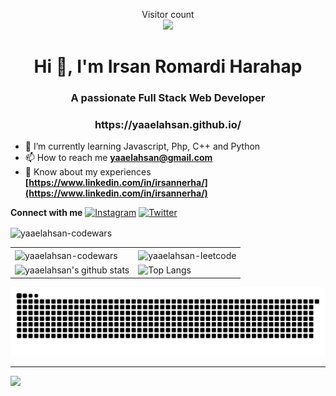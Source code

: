 <!--
**yaaelahsan/yaaelahsan** is a ✨ _special_ ✨ repository because its `README.md` (this file) appears on your GitHub profile.

Here are some ideas to get you started:

- 🔭 I’m currently working on ...
- 🌱 I’m currently learning ...
- 👯 I’m looking to collaborate on ...
- 🤔 I’m looking for help with ...
- 💬 Ask me about ...
- 📫 How to reach me: ...
- 😄 Pronouns: ...
- ⚡ Fun fact: ...
-->

<p align="center"> 
  Visitor count<br>
  <img src="https://profile-counter.glitch.me/yaaelahsan/count.svg" />
</p>
<h1 align="center">Hi 👋, I'm Irsan Romardi Harahap</h1>
<h3 align="center">A passionate Full Stack Web Developer</h3>
<h3 align="center">https://yaaelahsan.github.io/</h3>

- 🌱 I’m currently learning Javascript, Php, C++ and Python
- 📫 How to reach me **yaaelahsan@gmail.com**
- 📄 Know about my experiences **[https://www.linkedin.com/in/irsannerha/](https://www.linkedin.com/in/irsannerha/)**

 <b>Connect with me</b>
 <a href="https://www.instagram.com/yaaelahsan" target="_blank"><img src="https://img.shields.io/badge/Instagram-%23E4405F.svg?&style=flat-square&logo=instagram&logoColor=white" alt="Instagram"></a>
<a href="https://twitter.com/yaaelahsan" target="_blank"><img src="https://img.shields.io/badge/Twitter-%231877F2.svg?&style=flat-square&logo=Twitter&logoColor=white" alt="Twitter"></a>
<table border="0">
   <p><img align="center" src="https://www.codewars.com/users/yaaelahsan/badges/large" alt="yaaelahsan-codewars" /></p>
  <tr>
    <td><img align="center" src="https://nirzak-streak-stats.vercel.app/?user=yaaelahsan&theme=radical&hide_border=false" alt="yaaelahsan-codewars" /></td>
     <td><img align="center" src="https://leetcard.jacoblin.cool/yaaelahsan?theme=radical&hide_border=false" alt="yaaelahsan-leetcode" /></td>
    </tr>
 <tr>
     <td><img alt="yaaelahsan's github stats" src="https://github-readme-stats.vercel.app/api?username=yaaelahsan&&theme=radical"/></td>
    <td><img align="center" alt="Top Langs" src="https://github-readme-stats.vercel.app/api/top-langs/?username=yaaelahsan&layout=compact&hide_border=false&theme=radical"/></td>
 </tr>
</table>

<picture>
  <source media="(prefers-color-scheme: dark)" srcset="https://raw.githubusercontent.com/yaaelahsan/yaaelahsan/output/github-snake-dark.svg" />
  <source media="(prefers-color-scheme: light)" srcset="https://raw.githubusercontent.com/yaaelahsan/yaaelahsan/output/github-snake.svg" />
  <img alt="github-snake" src="https://raw.githubusercontent.com/yaaelahsan/yaaelahsan/output/github-snake.svg" />
</picture>

---
[![](https://visitcount.itsvg.in/api?id=yaaelahsan&icon=2&color=0)](https://visitcount.itsvg.in)

<!-- Proudly created with GPRM ( https://gprm.itsvg.in ) -->
